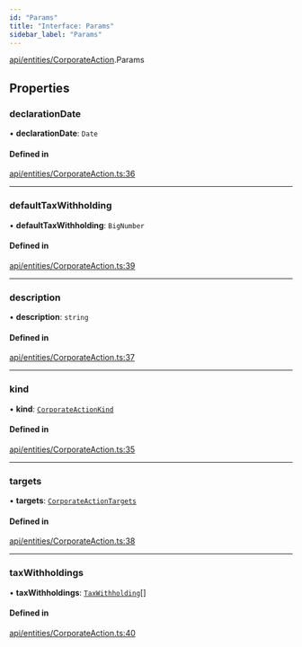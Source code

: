```yaml
---
id: "Params"
title: "Interface: Params"
sidebar_label: "Params"
---
```


[api/entities/CorporateAction](../../../../../modules/API/Entities/CorporateAction/CorporateAction.md).Params

## Properties

### declarationDate

• **declarationDate**: `Date`

#### Defined in

[api/entities/CorporateAction.ts:36](https://github.com/PolymeshAssociation/polymesh-sdk/blob/c53723bab/src/api/entities/CorporateAction.ts#L36)

___

### defaultTaxWithholding

• **defaultTaxWithholding**: `BigNumber`

#### Defined in

[api/entities/CorporateAction.ts:39](https://github.com/PolymeshAssociation/polymesh-sdk/blob/c53723bab/src/api/entities/CorporateAction.ts#L39)

___

### description

• **description**: `string`

#### Defined in

[api/entities/CorporateAction.ts:37](https://github.com/PolymeshAssociation/polymesh-sdk/blob/c53723bab/src/api/entities/CorporateAction.ts#L37)

___

### kind

• **kind**: [`CorporateActionKind`](../../../../../enums/API/Entities/CorporateActionBase/Types/CorporateActionKind/CorporateActionKind.md)

#### Defined in

[api/entities/CorporateAction.ts:35](https://github.com/PolymeshAssociation/polymesh-sdk/blob/c53723bab/src/api/entities/CorporateAction.ts#L35)

___

### targets

• **targets**: [`CorporateActionTargets`](../../CorporateActionBase/Types/CorporateActionTargets/CorporateActionTargets.md)

#### Defined in

[api/entities/CorporateAction.ts:38](https://github.com/PolymeshAssociation/polymesh-sdk/blob/c53723bab/src/api/entities/CorporateAction.ts#L38)

___

### taxWithholdings

• **taxWithholdings**: [`TaxWithholding`](../../CorporateActionBase/Types/TaxWithholding/TaxWithholding.md)[]

#### Defined in

[api/entities/CorporateAction.ts:40](https://github.com/PolymeshAssociation/polymesh-sdk/blob/c53723bab/src/api/entities/CorporateAction.ts#L40)
